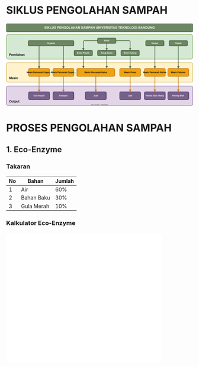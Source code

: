 # SIKLUS PENGOLAHAN SAMPAH

![](./img/siklus-sampah.svg)

# PROSES PENGOLAHAN SAMPAH

## 1. Eco-Enzyme

### Takaran

| No | Bahan      | Jumlah |
| -- | ---------- | ------ |
| 1  | Air        | 60%    |
| 2  | Bahan Baku | 30%    |
| 3  | Gula Merah | 10%    |

### Kalkulator Eco-Enzyme

<iframe src="./eco-enzyme.html" width="420" height="350" style="border:none; border-radius:12px;"></iframe>

